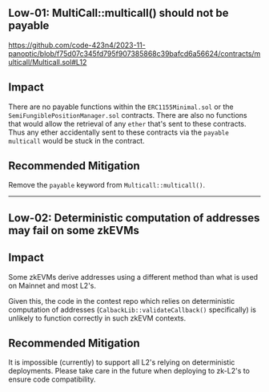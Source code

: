 ## Low-01: MultiCall::multicall() should not be payable  

https://github.com/code-423n4/2023-11-panoptic/blob/f75d07c345fd795f907385868c39bafcd6a56624/contracts/multicall/Multicall.sol#L12

## Impact  

There are no payable functions within the `ERC1155Minimal.sol` or the `SemiFungiblePositionManager.sol` contracts. There are also no functions that would allow the retrieval of any `ether` that's sent to these contracts. Thus any ether accidentally sent to these contracts via the `payable` `multicall` would be stuck in the contract.  

## Recommended Mitigation  

Remove the `payable` keyword from `Multicall::multicall()`.

--- 

## Low-02: Deterministic computation of addresses may fail on some zkEVMs  

## Impact  

Some zkEVMs derive addresses using a different method than what is used on Mainnet and most L2's. 

Given this, the code in the contest repo which relies on deterministic computation of addresses (`CalbackLib::validateCallback()` specifically) is unlikely to function correctly in such zkEVM contexts.

## Recommended Mitigation  

It is impossible (currently) to support all L2's relying on deterministic deployments. Please take care in the future when deploying to zk-L2's to ensure code compatibility.